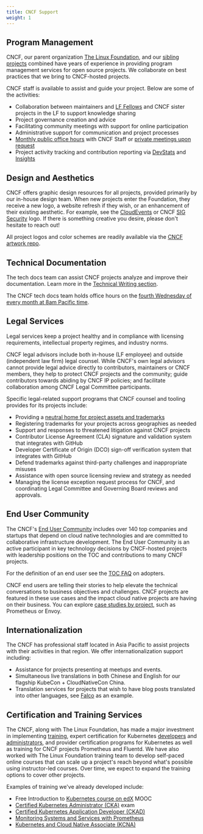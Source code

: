 ```yaml
---
title: CNCF Support
weight: 1
---
```


## Program Management

CNCF, our parent organization
[The Linux Foundation](https://www.linuxfoundation.org/), and our
[sibling projects](https://www.linuxfoundation.org/projects/) combined have
years of experience in providing program management services for open source
projects. We collaborate on best practices that we bring to CNCF-hosted
projects.

CNCF staff is available to assist and guide your project. Below are some of the
activities:

- Collaboration between maintainers and
  [LF Fellows](https://www.linuxfoundation.org/about/linux-foundation-fellows/)
  and CNCF sister projects in the LF to support knowledge sharing
- Project governance creation and advice
- Facilitating community meetings with support for online participation
- Administrative support for communication and project processes
- [Monthly public office hours](https://tockify.com/cncf.public.events/monthly?search=Monthly%20CNCF%20Project%20Office%20Hours)
  with CNCF Staff or
  [private meetings upon request](https://project-meetings.cncf.io/)
- Project activity tracking and contribution reporting via
  [DevStats](https://devstats.cncf.io) and
  [Insights](https://insights.lfx.linuxfoundation.org/)

## Design and Aesthetics

CNCF offers graphic design resources for all projects, provided primarily by our
in-house design team. When new projects enter the Foundation, they receive a new
logo, a website refresh if they wish, or an enhancement of their existing
aesthetic. For example, see the [CloudEvents](https://cloudevents.io) or CNCF
[SIG Security](https://github.com/cncf/sig-security) logo. If there is something
creative you desire, please don't hesitate to reach out!

All project logos and color schemes are readily available via the
[CNCF artwork repo](https://github.com/cncf/artwork).

## Technical Documentation

The tech docs team can assist CNCF projects analyze and improve their
documentation. Learn more in the
[Technical Writing section](https://contribute.cncf.io/resources/project-services/technical-writing/).

The CNCF tech docs team holds office hours on the
[fourth Wednesday of every month at 8am Pacific time](https://tockify.com/cncf.public.events/monthly?search=CNCF%20Tech%20Writers%20Office%20Hours).

## Legal Services

Legal services keep a project healthy and in compliance with licensing
requirements, intellectual property regimes, and industry norms.

CNCF legal advisors include both in-house (LF employee) and outside (independent
law firm) legal counsel. While CNCF's own legal advisors cannot provide legal
advice directly to contributors, maintainers or CNCF members, they help to
protect CNCF projects and the community; guide contributors towards abiding by
CNCF IP policies; and facilitate collaboration among CNCF Legal Committee
participants.

Specific legal-related support programs that CNCF counsel and tooling provides
for its projects include:

- Providing a
  [neutral home for project assets and trademarks](https://github.com/cncf/artwork)
- Registering trademarks for your projects across geographies as needed
- Support and responses to threatened litigation against CNCF projects
- Contributor License Agreement (CLA) signature and validation system that
  integrates with GitHub
- Developer Certificate of Origin (DCO) sign-off verification system that
  integrates with GitHub
- Defend trademarks against third-party challenges and inappropriate misuses
- Assistance with open source licensing review and strategy as needed
- Managing the license exception request process for CNCF, and coordinating
  Legal Committee and Governing Board reviews and approvals.

## End User Community

The CNCF's [End User Community](https://www.cncf.io/people/end-user-community/)
includes over 140 top companies and startups that depend on cloud native
technologies and are committed to collaborative infrastructure development. The
End User Community is an active participant in key technology decisions by
CNCF-hosted projects with leadership positions on the TOC and contributions to
many CNCF projects.

For the definition of an end user see the
[TOC FAQ](https://github.com/cncf/toc/blob/main/FAQ.md#what-is-the-definition-of-an-adopter)
on adopters.

CNCF end users are telling their stories to help elevate the technical
conversations to business objectives and challenges. CNCF projects are featured
in these use cases and the impact cloud native projects are having on their
business. You can explore
[case studies by project](https://www.cncf.io/case-studies/), such as Prometheus
or Envoy.

## Internationalization

The CNCF has professional staff located in Asia Pacific to assist projects with
their activities in that region. We offer internationalization support
including:

- Assistance for projects presenting at meetups and events.
- Simultaneous live translations in both Chinese and English for our flagship
  KubeCon + CloudNativeCon China.
- Translation services for projects that wish to have blog posts translated into
  other languages, see [Falco](https://falco.org/ja/) as an example.

## Certification and Training Services

The CNCF, along with The Linux Foundation, has made a major investment in
implementing [training](https://www.cncf.io/certification/training/), expert
certification for Kubernetes
[developers](https://www.cncf.io/certification/ckad/) and
[administrators](https://www.cncf.io/certification/cka/), and provider
certification programs for Kubernetes as well as training for CNCF projects
Prometheus and Fluentd. We have also worked with The Linux Foundation training
team to develop self-paced online courses that can scale up a project's reach
beyond what's possible using instructor-led courses. Over time, we expect to
expand the training options to cover other projects.

Examples of training we've already developed include:

- Free Introduction to
  [Kubernetes course on edX](https://www.edx.org/course/introduction-to-kubernetes)
  MOOC
- [Certified Kubernetes Administrator (CKA)](https://www.cncf.io/certification/cka/)
  exam
- [Certified Kubernetes Application Developer (CKAD)](https://www.cncf.io/certification/ckad/)
- [Monitoring Systems and Services with Prometheus](https://training.linuxfoundation.org/training/monitoring-systems-and-services-with-prometheus-lfs241/)
- [Kubernetes and Cloud Native Associate (KCNA)](https://www.cncf.io/certification/kcna/)
